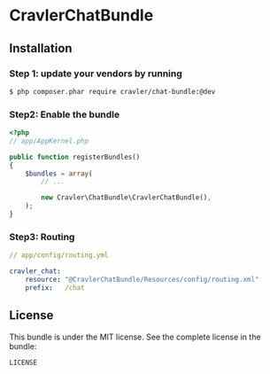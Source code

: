 CravlerChatBundle
======================

## Installation

### Step 1: update your vendors by running

``` bash
$ php composer.phar require cravler/chat-bundle:@dev
```

### Step2: Enable the bundle

``` php
<?php
// app/AppKernel.php

public function registerBundles()
{
    $bundles = array(
        // ...

        new Cravler\ChatBundle\CravlerChatBundle(),
    );
}
```

### Step3: Routing

``` yaml
// app/config/routing.yml

cravler_chat:
    resource: "@CravlerChatBundle/Resources/config/routing.xml"
    prefix:   /chat
```

## License

This bundle is under the MIT license. See the complete license in the bundle:

```
LICENSE
```